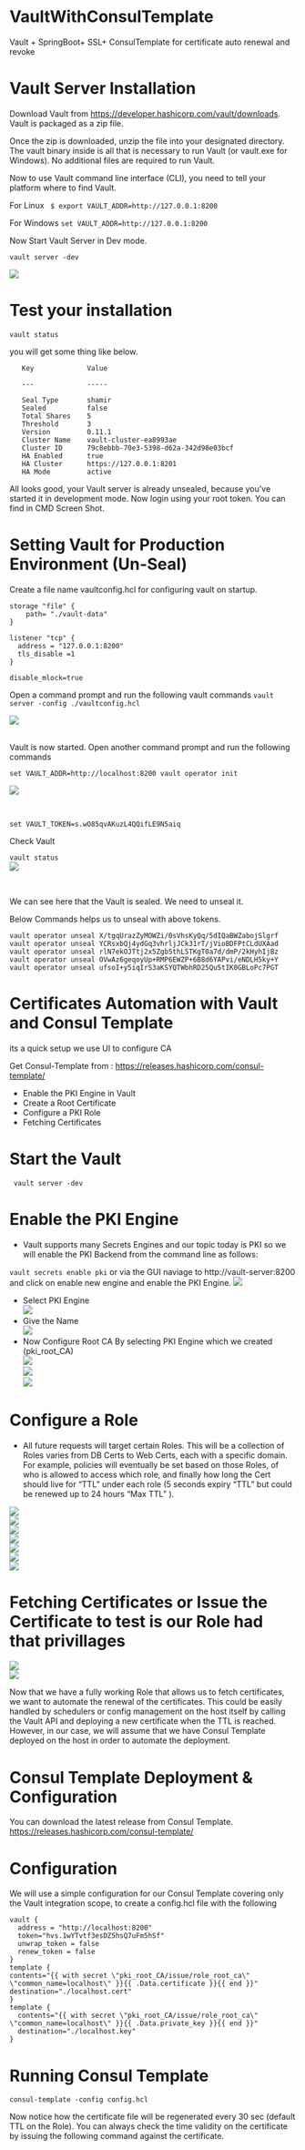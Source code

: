 # VaultWithConsulTemplate
Vault + SpringBoot+ SSL+ ConsulTemplate for certificate auto renewal and revoke

# Vault Server Installation
Download Vault from https://developer.hashicorp.com/vault/downloads. Vault is packaged as a zip file.

Once the zip is downloaded, unzip the file into your designated directory. The vault binary inside is all that is necessary to run Vault (or vault.exe for Windows). No additional files are required to run Vault.

Now to use Vault command line interface (CLI), you need to tell your platform where to find Vault.

For Linux 
``  $ export VAULT_ADDR=http://127.0.0.1:8200 ``

For Windows 
`` set VAULT_ADDR=http://127.0.0.1:8200 ``

Now Start Vault Server in Dev mode.

`` vault server -dev `` 

<code><img  src="https://raw.githubusercontent.com/HarshaVardhanAcharyAthaluri/VaultWithConsulTemplate/master/screenshots/17.JPG"></code><br/>

# Test your installation
 `` vault status ``
 
 you will get some thing like below.
 ```  
    Key             Value
    
    ---             -----
    
    Seal Type       shamir
    Sealed          false
    Total Shares    5
    Threshold       3
    Version         0.11.1
    Cluster Name    vault-cluster-ea8993ae
    Cluster ID      79c8ebbb-70e3-5398-d62a-342d98e03bcf
    HA Enabled      true
    HA Cluster      https://127.0.0.1:8201
    HA Mode         active 
```
 All looks good, your Vault server is already unsealed, because you’ve started it in development mode. Now login using your root token. You can find in CMD Screen Shot.

# Setting Vault for Production Environment (Un-Seal)

Create a file name vaultconfig.hcl for configuring vault on startup.

```
storage "file" {
	path= "./vault-data"
}

listener "tcp" {
  address = "127.0.0.1:8200"
  tls_disable =1		
}

disable_mlock=true
```

Open a command prompt and run the following vault commands
`` vault server -config ./vaultconfig.hcl ``

<code><img  src="https://raw.githubusercontent.com/HarshaVardhanAcharyAthaluri/VaultWithConsulTemplate/master/screenshots/18.JPG"></code><br/>
<br/>

Vault is now started. Open another command prompt and run the following commands

`` set VAULT_ADDR=http://localhost:8200
   vault operator init
``
<br/>

<code><img  src="https://raw.githubusercontent.com/HarshaVardhanAcharyAthaluri/VaultWithConsulTemplate/master/screenshots/19.JPG"></code><br/>

<br/>

`` set VAULT_TOKEN=s.wO85qvAKuzL4QQifLE9N5aiq ``

Check Vault

`` vault status `` 
<br/>
<code><img  src="https://raw.githubusercontent.com/HarshaVardhanAcharyAthaluri/VaultWithConsulTemplate/master/screenshots/20.JPG"></code><br/>

<br/>

We can see here that the Vault is sealed. We need to unseal it.

Below Commands helps us to unseal with above tokens.

``` 
vault operator unseal X/tgqUrazZyMOWZi/0sVhsKyQq/5dIQaBWZabojSlgrf
vault operator unseal YCRsxbQj4ydGq3vhrljJCk31rT/jVioBDFPtCLdUXAad
vault operator unseal rlN7ekOJTtj2x5Zgb5thLSTKgT0a7d/dmP/2kHyhIjBz
vault operator unseal OVwAz6geqoyUp+RMP6EWZP+6B8d6YAPvi/eNDLH5ky+Y
vault operator unseal ufsoI+y5iqIrS3aKSYQTWbhRD25Qu5tIK0GBLoPc7PGT
```



# Certificates Automation with Vault and Consul Template
its a quick setup we use UI to configure CA

Get Consul-Template from : https://releases.hashicorp.com/consul-template/
- Enable the PKI Engine in Vault
- Create a Root Certificate
- Configure a PKI Role
- Fetching Certificates

# Start the Vault
`` vault server -dev``

# Enable the PKI Engine
- Vault supports many Secrets Engines and our topic today is PKI so we will enable the PKI Backend from the command line as follows:

`` vault secrets enable pki ``
or via the GUI naviage to http://vault-server:8200 and click on enable new engine and enable the PKI Engine.
<code><img  src="https://raw.githubusercontent.com/HarshaVardhanAcharyAthaluri/VaultWithConsulTemplate/master/screenshots/1.JPG"></code><br/>
- Select PKI Engine <br/>
<code><img  src="https://raw.githubusercontent.com/HarshaVardhanAcharyAthaluri/VaultWithConsulTemplate/master/screenshots/2.JPG"></code><br/>
- Give the Name <br/>
<code><img  src="https://raw.githubusercontent.com/HarshaVardhanAcharyAthaluri/VaultWithConsulTemplate/master/screenshots/3.JPG"></code><br/>
- Now Configure Root CA By selecting PKI Engine which we created (pki_root_CA) <br/>
<code><img  src="https://raw.githubusercontent.com/HarshaVardhanAcharyAthaluri/VaultWithConsulTemplate/master/screenshots/4.JPG"></code><br/>
<code><img  src="https://raw.githubusercontent.com/HarshaVardhanAcharyAthaluri/VaultWithConsulTemplate/master/screenshots/5.JPG"></code><br/>
<code><img  src="https://raw.githubusercontent.com/HarshaVardhanAcharyAthaluri/VaultWithConsulTemplate/master/screenshots/6.JPG"></code><br/>
# Configure a Role
- All future requests will target certain Roles. This will be a collection of Roles varies from DB Certs to Web Certs, each with a specific domain. For example, policies will eventually be set based on those Roles, of who is allowed to access which role, and finally how long the Cert should live for “TTL” under each role (5 seconds expiry “TTL” but could be renewed up to 24 hours “Max TTL” ).<br/>

<code><img  src="https://raw.githubusercontent.com/HarshaVardhanAcharyAthaluri/VaultWithConsulTemplate/master/screenshots/7.JPG"></code><br/>
<code><img  src="https://raw.githubusercontent.com/HarshaVardhanAcharyAthaluri/VaultWithConsulTemplate/master/screenshots/8.JPG"></code><br/>
<code><img  src="https://raw.githubusercontent.com/HarshaVardhanAcharyAthaluri/VaultWithConsulTemplate/master/screenshots/9.JPG"></code><br/>
<code><img  src="https://raw.githubusercontent.com/HarshaVardhanAcharyAthaluri/VaultWithConsulTemplate/master/screenshots/10.JPG"></code><br/>
<code><img  src="https://raw.githubusercontent.com/HarshaVardhanAcharyAthaluri/VaultWithConsulTemplate/master/screenshots/11.JPG"></code><br/>
<code><img  src="https://raw.githubusercontent.com/HarshaVardhanAcharyAthaluri/VaultWithConsulTemplate/master/screenshots/12.JPG"></code><br/>
<code><img src="https://raw.githubusercontent.com/HarshaVardhanAcharyAthaluri/VaultWithConsulTemplate/master/screenshots/13.JPG"></code><br/>
# Fetching Certificates or Issue the Certificate to test is our Role had that privillages

<code><img src="https://raw.githubusercontent.com/HarshaVardhanAcharyAthaluri/VaultWithConsulTemplate/master/screenshots/14.JPG"></code><br/>
<code><img src="https://raw.githubusercontent.com/HarshaVardhanAcharyAthaluri/VaultWithConsulTemplate/master/screenshots/15.JPG"></code><br/>

Now that we have a fully working Role that allows us to fetch certificates, we want to automate the renewal of the certificates. This could be easily handled by schedulers or config management on the host itself by calling the Vault API and deploying a new certificate when the TTL is reached. However, in our case, we will assume that we have Consul Template deployed on the host in order to automate the deployment.

# Consul Template Deployment & Configuration 
You can download the latest release from Consul Template.
https://releases.hashicorp.com/consul-template/
# Configuration
We will use a simple configuration for our Consul Template covering only the Vault integration scope, to create a config.hcl file with the following

```
vault {
  address = "http://localhost:8200"
  token="hvs.1wYTvtf3esDZ5hsQ7uFm5hSf"
  unwrap_token = false
  renew_token = false
}
template {
contents="{{ with secret \"pki_root_CA/issue/role_root_ca\" \"common_name=localhost\" }}{{ .Data.certificate }}{{ end }}"
destination="./localhost.cert"
}
template {
  contents="{{ with secret \"pki_root_CA/issue/role_root_ca\" \"common_name=localhost\" }}{{ .Data.private_key }}{{ end }}"
  destination="./localhost.key"
}
```
# Running Consul Template
`` consul-template -config config.hcl ``

Now notice how the certificate file will be regenerated every 30 sec (default TTL on the Role). You can always check the time validity on the certificate by issuing the following command against the certificate.
